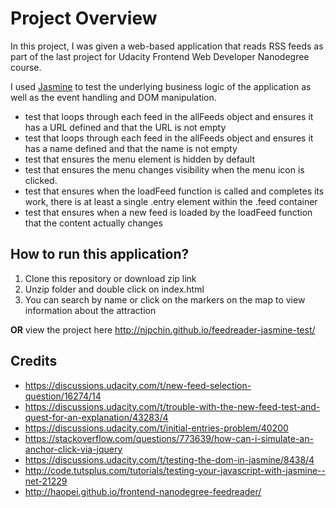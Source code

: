 # Project Overview

In this project, I was given a web-based application that reads RSS feeds as part of the last project for Udacity Frontend Web Developer Nanodegree course.

I used [Jasmine](http://jasmine.github.io/) to test the underlying business logic of the application as well as the event handling and DOM manipulation.

* test that loops through each feed in the allFeeds object and ensures it has a URL defined and that the URL is not empty
* test that loops through each feed in the allFeeds object and ensures it has a name defined and that the name is not empty
* test that ensures the menu element is hidden by default
* test that ensures the menu changes visibility when the menu icon is clicked. 
* test that ensures when the loadFeed function is called and completes its work, there is at least a single .entry element within the .feed container
* test that ensures when a new feed is loaded by the loadFeed function that the content actually changes

## How to run this application?
1. Clone this repository or download zip link
2. Unzip folder and double click on index.html
3. You can search by name or click on the markers on the map to view information about the attraction

**OR** view the project here http://njpchin.github.io/feedreader-jasmine-test/


## Credits
* https://discussions.udacity.com/t/new-feed-selection-question/16274/14
* https://discussions.udacity.com/t/trouble-with-the-new-feed-test-and-quest-for-an-explanation/43283/4
* https://discussions.udacity.com/t/initial-entries-problem/40200
* https://stackoverflow.com/questions/773639/how-can-i-simulate-an-anchor-click-via-jquery
* https://discussions.udacity.com/t/testing-the-dom-in-jasmine/8438/4
* http://code.tutsplus.com/tutorials/testing-your-javascript-with-jasmine--net-21229
* http://haopei.github.io/frontend-nanodegree-feedreader/